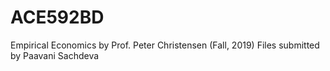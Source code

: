 # ACE592BD
Empirical Economics by Prof. Peter Christensen (Fall, 2019)
Files submitted by Paavani Sachdeva 
